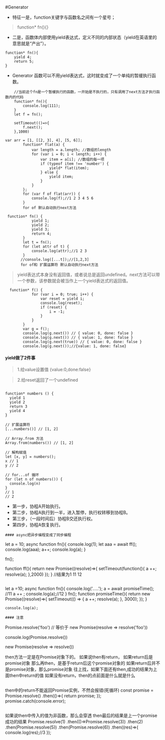 #Generator 

* 特征一是，function关键字与函数名之间有一个星号；

> function* fn(){}

* 二是，函数体内部使用yield表达式，定义不同的内部状态（yield在英语里的意思就是“产出”）。

```
function* fn(){
    yield 4;
    return 5;
}

```

* Generator 函数可以不用yield表达式，这时就变成了一个单纯的暂缓执行函数。

```
    //当前这个fn是一个暂缓执行的函数，一开始是不执行的，只有调用了next方法才执行函数内的代码
    function* fn(){
        console.log(111);
    }
    let f = fn();

    setTimeout(()=>{
        f.next();
    },1000)

```
```
var arr = [1, [[2, 3], 4], [5, 6]];
        function* flat(a) {
            var length = a.length; //数组的length
            for (var i = 0; i < length; i++) {
                var item = a[i]; //数组的每一项
                if (typeof item !== 'number') {
                    yield* flat(item);
                } else {
                    yield item;
                }
            }
        };
        for (var f of flat(arr)) {
            console.log(f);//1 2 3 4 5 6
        }
        for of 默认自动执行next方法
```
```
 function* fn() {
            yield 1;
            yield 2;
            yield 3;
            return 4;
        }
        let t = fn();
        for (let attr of t) {
            console.log(attr);//1 2 3
        }
       //console.log([...t]);//[1,2,3]
       for of和 扩展运算符 默认自动执行next方法
```

> yield表达式本身没有返回值，或者说总是返回undefined。next方法可以带一个参数，该参数就会被当作上一个yield表达式的返回值。
```
  function* f() {
            for (var i = 0; true; i++) {
                var reset = yield i;
                console.log(reset); 
                if (reset) {
                    i = -1;
                }
            }
        }
        var g = f();
        console.log(g.next()) // { value: 0, done: false }
        console.log(g.next()) // { value: 1, done: false }
        console.log(g.next(true)) // { value: 0, done: false }
        console.log(g.next());//{value: 1, done: false}
```

#### yield做了2件事
        
> 1.给value设置值  {value:0,done:false}

> 2.给reset返回了一个undefined

```

function* numbers () {
  yield 1
  yield 2
  return 3
  yield 4
}

// 扩展运算符
[...numbers()] // [1, 2]

// Array.from 方法
Array.from(numbers()) // [1, 2]

// 解构赋值
let [x, y] = numbers();
x // 1
y // 2

// for...of 循环
for (let n of numbers()) {
  console.log(n)
}
// 1
// 2

```


* 第一步，协程A开始执行。
* 第二步，协程A执行到一半，进入暂停，执行权转移到协程B。
* 第三步，（一段时间后）协程B交还执行权。
* 第四步，协程A恢复执行。
```
#### async把异步编程变成了同步编程
```
let a = 10;
 async function fn(){
     console.log(1);
     let aaa = await ff();
     console.log(aaa);
     a++;
     console.log(a);
 }

 fn();

function ff(){
    return new Promise((resolve)=>{
        setTimeout(function(){
            a ++;
            resolve(a);
        },2000)
    });
}
//结果为1 11 12
```
```
let a =10;
 async function fn(){
        console.log('.....');
        a = await promiseTime(); //11
        a ++ ;
        console.log(a);//12
    }
    fn();
    function promiseTime(){
        return new Promise((resolve)=>{
            setTimeout(() => {
                a ++;
                resolve(a);
            }, 3000);
        });
    }

    console.log(a);
```
#### 注意
```
  Promise.resolve('foo')
  // 等价于
  new Promise(resolve => resolve('foo'))

  console.log(Promise.resolve())

  new Promise(resolve => resolve())

  then方法一定是在Promise对象下的。
  如果说then有return， 如果return后是promise对象
  那么再then，是基于return后这个promise对象的
  如果return后并不是promise对象，那么promise对象
  往上找，如果下面还有then,成功的结果为上面then中return的值
  如果没有return，then的点前面是什么就是什么
```
```
then中的return不能返回Promise实例，不然会报错(死循环)
 const promise = Promise.resolve()
     .then(()=>{
        return promise;
     });
     promise.catch(console.error);
```
```
如果说then中传入的值为非函数，那么会穿透
then最后的结果是上一个promise成功的结果
  Promise.resolve(1)
     .then(()=>Promise.resolve(3))
     .then(2)
     .then(Promise.resolve(5))
     .then(Promise.resolve(6))
     .then((res)=>{
         console.log(res);//3
     });
```

